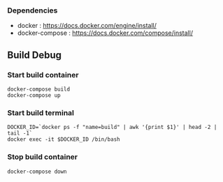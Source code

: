 ### Dependencies

* docker : https://docs.docker.com/engine/install/
* docker-compose : https://docs.docker.com/compose/install/

## Build Debug

### Start build container

```
docker-compose build
docker-compose up
```

### Start build terminal
```
DOCKER_ID=`docker ps -f "name=build" | awk '{print $1}' | head -2 | tail -1`
docker exec -it $DOCKER_ID /bin/bash
```

### Stop build container

```
docker-compose down
```